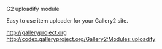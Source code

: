 G2 uploadify module

Easy to use item uploader for your Gallery2 site.

http://galleryproject.org
http://codex.galleryproject.org/Gallery2:Modules:uploadify
